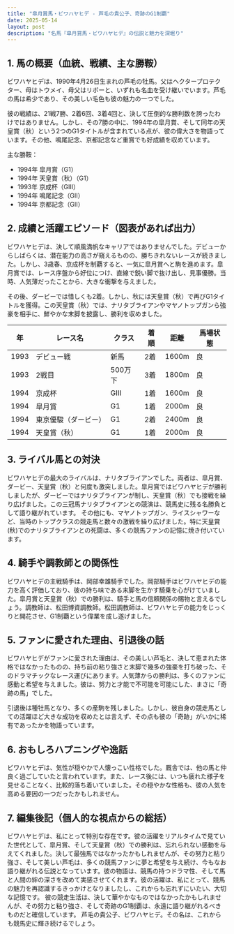 ```yaml
---
title: "皐月賞馬・ビワハヤヒデ - 芦毛の貴公子、奇跡のG1制覇"
date: 2025-05-14
layout: post
description: "名馬『皐月賞馬・ビワハヤヒデ』の伝説と魅力を深堀り"
---
```


## 1. 馬の概要（血統、戦績、主な勝鞍）

ビワハヤヒデは、1990年4月26日生まれの芦毛の牡馬。父はヘクタープロテクター、母はトウメイ、母父はリボーと、いずれも名血を受け継いでいます。芦毛の馬は希少であり、その美しい毛色も彼の魅力の一つでした。  

彼の戦績は、21戦7勝、2着6回、3着4回と、決して圧倒的な勝利数を誇ったわけではありません。しかし、その7勝の中に、1994年の皐月賞、そして同年の天皇賞（秋）という2つのG1タイトルが含まれている点が、彼の偉大さを物語っています。その他、鳴尾記念、京都記念など重賞でも好成績を収めています。

主な勝鞍：

* 1994年 皐月賞（G1）
* 1994年 天皇賞（秋）（G1）
* 1993年 京成杯（GIII）
* 1994年 鳴尾記念（GII）
* 1994年 京都記念（GII）


## 2. 成績と活躍エピソード（図表があれば出力）

ビワハヤヒデは、決して順風満帆なキャリアではありませんでした。デビューからしばらくは、潜在能力の高さが窺えるものの、勝ちきれないレースが続きました。しかし、3歳春、京成杯を制覇すると、一気に皐月賞へと駒を進めます。皐月賞では、レース序盤から好位につけ、直線で鋭い脚で抜け出し、見事優勝。当時、人気薄だったことから、大きな衝撃を与えました。

その後、ダービーでは惜しくも2着。しかし、秋には天皇賞（秋）で再びG1タイトルを獲得。この天皇賞（秋）では、ナリタブライアンやマヤノトップガンら強豪を相手に、鮮やかな末脚を披露し、勝利を収めました。

| 年 | レース名       | クラス | 着順 | 距離 | 馬場状態 |
|----|--------------|-------|------|------|----------|
| 1993 | デビュー戦     | 新馬   | 2着  | 1600m| 良       |
| 1993 | 2戦目       | 500万下 | 3着  | 1800m| 良       |
| 1994 | 京成杯       | GIII  | 1着  | 1600m| 良       |
| 1994 | 皐月賞       | G1    | 1着  | 2000m| 良       |
| 1994 | 東京優駿（ダービー）| G1    | 2着  | 2400m| 良       |
| 1994 | 天皇賞（秋） | G1    | 1着  | 2000m| 良       |


## 3. ライバル馬との対決

ビワハヤヒデの最大のライバルは、ナリタブライアンでした。両者は、皐月賞、ダービー、天皇賞（秋）と何度も激突しました。皐月賞ではビワハヤヒデが勝利しましたが、ダービーではナリタブライアンが制し、天皇賞（秋）でも接戦を繰り広げました。この三冠馬ナリタブライアンとの競演は、競馬史に残る名勝負として語り継がれています。  その他にも、マヤノトップガン、ライスシャワーなど、当時のトップクラスの競走馬と数々の激戦を繰り広げました。特に天皇賞(秋)でのナリタブライアンとの死闘は、多くの競馬ファンの記憶に焼き付いています。


## 4. 騎手や調教師との関係性

ビワハヤヒデの主戦騎手は、岡部幸雄騎手でした。岡部騎手はビワハヤヒデの能力を高く評価しており、彼の持ち味である末脚を生かす騎乗を心がけていました。皐月賞と天皇賞（秋）での勝利は、騎手と馬の信頼関係の賜物と言えるでしょう。調教師は、松田博資調教師。松田調教師は、ビワハヤヒデの能力をじっくりと開花させ、G1制覇という偉業を成し遂げました。


## 5. ファンに愛された理由、引退後の話

ビワハヤヒデがファンに愛された理由は、その美しい芦毛と、決して恵まれた体格ではなかったものの、持ち前の粘り強さと末脚で幾多の強豪を打ち破った、そのドラマチックなレース運びにあります。人気薄からの勝利は、多くのファンに感動と希望を与えました。彼は、努力と才能で不可能を可能にした、まさに「奇跡の馬」でした。

引退後は種牡馬となり、多くの産駒を残しました。しかし、彼自身の競走馬としての活躍ほど大きな成功を収めたとは言えず、その点も彼の「奇跡」がいかに稀有であったかを物語っています。


## 6. おもしろハプニングや逸話

ビワハヤヒデは、気性が穏やかで人懐っこい性格でした。厩舎では、他の馬と仲良く過ごしていたと言われています。また、レース後には、いつも疲れた様子を見せることなく、比較的落ち着いていました。その穏やかな性格も、彼の人気を高める要因の一つだったかもしれません。


## 7. 編集後記（個人的な視点からの総括）

ビワハヤヒデは、私にとって特別な存在です。彼の活躍をリアルタイムで見ていた世代として、皐月賞、そして天皇賞（秋）での勝利は、忘れられない感動を与えてくれました。決して最強馬ではなかったかもしれませんが、その努力と粘り強さ、そして美しい芦毛は、多くの競馬ファンに夢と希望を与え続け、今もなお語り継がれる伝説となっています。彼の物語は、競馬の持つドラマ性、そして馬と人間の絆の深さを改めて実感させてくれます。彼の活躍は、私にとって、競馬の魅力を再認識するきっかけとなりましたし、これからも忘れずにいたい、大切な記憶です。  彼の競走生活は、決して華やかなものではなかったかもしれませんが、その努力と粘り強さ、そして奇跡のG1制覇は、永遠に語り継がれるべきものだと確信しています。  芦毛の貴公子、ビワハヤヒデ。その名は、これからも競馬史に輝き続けるでしょう。
